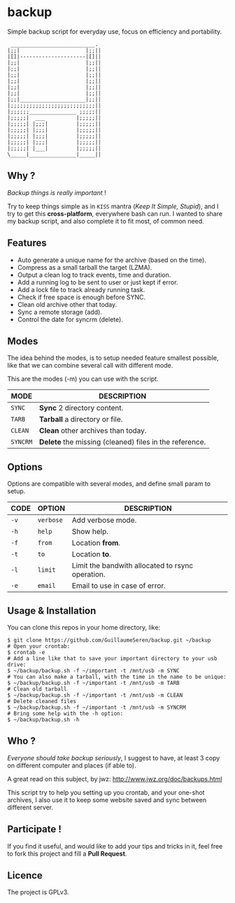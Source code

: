 backup
======
Simple backup script for everyday use, focus on efficiency and portability.
```
 ___________________________.
|;;|                     |;;||
|[]|---------------------|[]||
|;;|                     |;;||
|;;|                     |;;||
|;;|                     |;;||
|;;|                     |;;||
|;;|                     |;;||
|;;|                     |;;||
|;;|_____________________|;;||
|;;;;;;;;;;;;;;;;;;;;;;;;;;;||
|;;;;;;_______________ ;;;;;||
|;;;;;|  ___          |;;;;;||
|;;;;;| |;;;|         |;;;;;||
|;;;;;| |;;;|         |;;;;;||
|;;;;;| |;;;|         |;;;;;||
|;;;;;| |;;;|         |;;;;;||
|;;;;;| |___|         |;;;;;||
\_____|_______________|_____||
```

## Why ?
*Backup things is really important* !

Try to keep things simple as in `KISS` mantra (*Keep It Simple, Stupid*),
and I try to get this **cross-platform**, everywhere bash can run.
I wanted to share my backup script, and also complete it to fit most,
of common need.

## Features
* Auto generate a unique name for the archive (based on the time).
* Compress as a small tarball the target (LZMA).
* Output a clean log to track events, time and duration.
* Add a running log to be sent to user or just kept if error.
* Add a lock file to track already running task.
* Check if free space is enough before SYNC.
* Clean old archive other that today.
* Sync a remote storage (add).
* Control the date for syncrm (delete).

## Modes
The idea behind the modes, is to setup needed feature smallest possible,
like that we can combine several call with different mode.

This are the modes (-m) you can use with the script.

MODE     | DESCRIPTION
---------|------------
`SYNC`   | **Sync** 2 directory content.
`TARB`   | **Tarball** a directory or file.
`CLEAN`  | **Clean** other archives than today.
`SYNCRM` | **Delete** the missing (cleaned) files in the reference.

## Options
Options are compatible with several modes, and define small param to setup.

CODE | OPTION    | DESCRIPTION
-----|-----------|------------
`-v` | `verbose` | Add verbose mode.
`-h` | `help`    | Show help.
`-f` | `from`    | Location **from**.
`-t` | `to`      | Location **to**.
`-l` | `limit`   | Limit the bandwith allocated to rsync operation.
`-e` | `email`   | Email to use in case of error.


## Usage & Installation
You can clone this repos in your home directory, like:
```
$ git clone https://github.com/GuillaumeSeren/backup.git ~/backup
# Open your crontab:
$ crontab -e
# Add a line like that to save your important directory to your usb drive:
$ ~/backup/backup.sh -f ~/important -t /mnt/usb -m SYNC
# You can also make a tarball, with the time in the name to be unique:
$ ~/backup/backup.sh -f ~/important -t /mnt/usb -m TARB
# Clean old tarball
$ ~/backup/backup.sh -f ~/important -t /mnt/usb -m CLEAN
# Delete cleaned files
$ ~/backup/backup.sh -f ~/important -t /mnt/usb -m SYNCRM
# Bring some help with the -h option:
$ ~/backup/backup.sh -h
```

## Who ?
*Everyone should take backup _seriously_*,
I suggest to have, at least 3 copy on different computer and places (if able to).

A great read on this subject, by jwz: http://www.jwz.org/doc/backups.html

This script try to help you setting up you crontab, and your one-shot archives,
I also use it to keep some website saved and sync between different server.

## Participate !
If you find it useful, and would like to add your tips and tricks in it,
feel free to fork this project and fill a __Pull Request__.

## Licence
The project is GPLv3.
